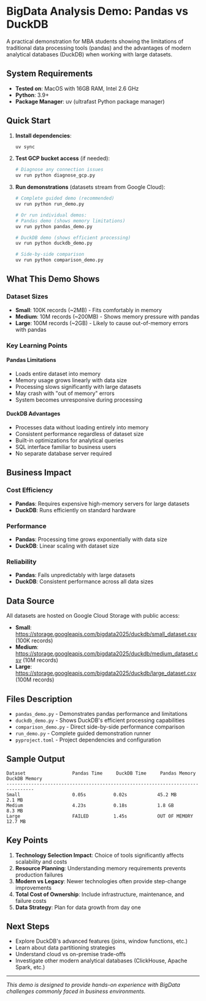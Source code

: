 # BigData Analysis Demo: Pandas vs DuckDB

A practical demonstration for MBA students showing the limitations of traditional data processing tools (pandas) and the advantages of modern analytical databases (DuckDB) when working with large datasets.

## System Requirements

- **Tested on**: MacOS with 16GB RAM, Intel 2.6 GHz
- **Python**: 3.9+
- **Package Manager**: uv (ultrafast Python package manager)

## Quick Start

1. **Install dependencies**:
   ```bash
   uv sync
   ```

2. **Test GCP bucket access** (if needed):
   ```bash
   # Diagnose any connection issues
   uv run python diagnose_gcp.py
   ```

3. **Run demonstrations** (datasets stream from Google Cloud):
   ```bash
   # Complete guided demo (recommended)
   uv run python run_demo.py
   
   # Or run individual demos:
   # Pandas demo (shows memory limitations)
   uv run python pandas_demo.py
   
   # DuckDB demo (shows efficient processing)
   uv run python duckdb_demo.py
   
   # Side-by-side comparison
   uv run python comparison_demo.py
   ```

## What This Demo Shows

### Dataset Sizes
- **Small**: 100K records (~2MB) - Fits comfortably in memory
- **Medium**: 10M records (~200MB) - Shows memory pressure with pandas
- **Large**: 100M records (~2GB) - Likely to cause out-of-memory errors with pandas

### Key Learning Points

#### Pandas Limitations
- Loads entire dataset into memory
- Memory usage grows linearly with data size
- Processing slows significantly with large datasets
- May crash with "out of memory" errors
- System becomes unresponsive during processing

#### DuckDB Advantages
- Processes data without loading entirely into memory
- Consistent performance regardless of dataset size
- Built-in optimizations for analytical queries
- SQL interface familiar to business users
- No separate database server required

## Business Impact

### Cost Efficiency
- **Pandas**: Requires expensive high-memory servers for large datasets
- **DuckDB**: Runs efficiently on standard hardware

### Performance
- **Pandas**: Processing time grows exponentially with data size
- **DuckDB**: Linear scaling with dataset size

### Reliability
- **Pandas**: Fails unpredictably with large datasets
- **DuckDB**: Consistent performance across all data sizes

## Data Source

All datasets are hosted on Google Cloud Storage with public access:
- **Small**: https://storage.googleapis.com/bigdata2025/duckdb/small_dataset.csv (100K records)
- **Medium**: https://storage.googleapis.com/bigdata2025/duckdb/medium_dataset.csv (10M records)  
- **Large**: https://storage.googleapis.com/bigdata2025/duckdb/large_dataset.csv (100M records)


## Files Description

- `pandas_demo.py` - Demonstrates pandas performance and limitations  
- `duckdb_demo.py` - Shows DuckDB's efficient processing capabilities
- `comparison_demo.py` - Direct side-by-side performance comparison
- `run_demo.py` - Complete guided demonstration runner
- `pyproject.toml` - Project dependencies and configuration

## Sample Output

```
Dataset                 Pandas Time     DuckDB Time     Pandas Memory   DuckDB Memory
--------------------------------------------------------------------------------
Small                   0.05s          0.02s           45.2 MB         2.1 MB
Medium                  4.23s          0.18s           1.8 GB          8.3 MB
Large                   FAILED         1.45s           OUT OF MEMORY   12.7 MB
```

## Key Points 

1. **Technology Selection Impact**: Choice of tools significantly affects scalability and costs
2. **Resource Planning**: Understanding memory requirements prevents production failures  
3. **Modern vs Legacy**: Newer technologies often provide step-change improvements
4. **Total Cost of Ownership**: Include infrastructure, maintenance, and failure costs
5. **Data Strategy**: Plan for data growth from day one

## Next Steps

- Explore DuckDB's advanced features (joins, window functions, etc.)
- Learn about data partitioning strategies
- Understand cloud vs on-premise trade-offs
- Investigate other modern analytical databases (ClickHouse, Apache Spark, etc.)

---

*This demo is designed to provide hands-on experience with BigData challenges commonly faced in business environments.*